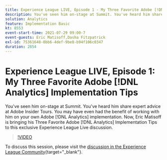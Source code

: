 ```yaml
---
title: Experience League LIVE, Episode 1 - My Three Favorite Adobe [!DNL Analytics] Implementation Tips
description: You've seen him on-stage at Summit. You've heard him share expert advice at Adobe Insider Tours. You may have even had the benefit of working with him on your own Adobe [!DNL Analytics] implementation. Now, Eric Matisoff is bringing his Three Favorite Adobe [!DNL Analytics] Implementation Tips to this exclusive Experience League Live discussion.
solution: Analytics
feature: Implementation Basic
kt: 8553
event-start-time: 2021-07-29 09:00-7
event-guests: Eric Matisoff,Dasha Fitzpatrick
exl-id: 75361648-8bb6-4def-9be8-b94f106c0347
duration: 2854
---
```

# Experience League LIVE, Episode 1: My Three Favorite Adobe [!DNL Analytics] Implementation Tips

You've seen him on-stage at Summit. You've heard him share expert advice at Adobe Insider Tours. You may have even had the benefit of working with him on your own Adobe [!DNL Analytics] implementation. Now, Eric Matisoff is bringing his Three Favorite Adobe [!DNL Analytics] Implementation Tips to this exclusive Experience League Live discussion.

>[!VIDEO](https://video.tv.adobe.com/v/335921/?quality=12&learn=on)

To discuss this session, please visit the [discussion in the Experience League Community](https://experienceleaguecommunities.adobe.com/t5/adobe-analytics-discussions/questions-and-discussion-for-experience-league-live-ep-1-my/td-p/419498){target="_blank"}.
